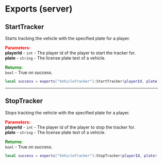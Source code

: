 
# Exports (server)

## StartTracker

Starts tracking the vehicle with the specified plate for a player.

<font style="color:red;">**Parameters:**</font><br>
**playerId** - `int` - The player id of the player to start the tracker for.<br>
**plate** - `string` - The license plate text of a vehicle.

<font style="color:green;">**Returns:**</font><br>
`bool` - True on success.

```lua
local success = exports["VehicleTracker"]:StartTracker(playerId, plate)
```

***

## StopTracker

Stops tracking the vehicle with the specified plate for a player.

<font style="color:red;">**Parameters:**</font><br>
**playerId** - `int` - The player id of the player to stop the tracker for.<br>
**plate** - `string` - The license plate text of a vehicle.

<font style="color:green;">**Returns:**</font><br>
`bool` - True on success.

```lua
local success = exports["VehicleTracker"]:StopTracker(playerId, plate)
```
